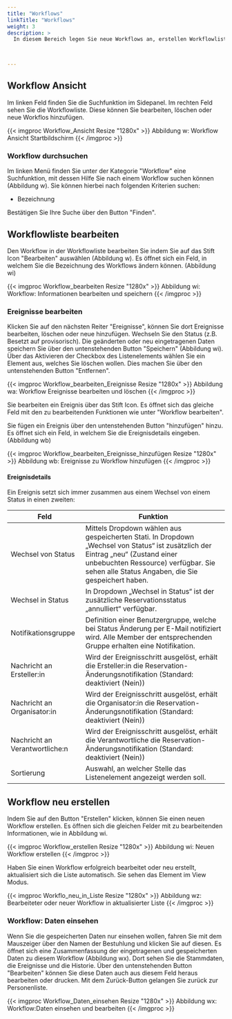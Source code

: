 ```yaml
---
title: "Workflows"
linkTitle: "Workflows"
weight: 3
description: >
  In diesem Bereich legen Sie neue Workflows an, erstellen Workflowlisten oder entfernen die gespeicherten Workflows. Bereits definierte Stati werden zu einem Workflow konfiguriert und einer Ressource zugeordnet.  
 


---
```

## Workflow Ansicht 
Im linken Feld finden Sie die Suchfunktion im Sidepanel. Im rechten Feld sehen Sie die Workflowliste. Diese können Sie bearbeiten, löschen oder neue Workflos hinzufügen. 

{{< imgproc Workflow_Ansicht Resize "1280x" >}}
Abbildung w: Workflow Ansicht Startbildschirm
{{< /imgproc >}}

### Workflow durchsuchen
Im linken Menü finden Sie unter der Kategorie "Workflow" eine Suchfunktion, mit dessen Hilfe Sie nach einem Workflow suchen können (Abbildung w). Sie können hierbei nach folgenden Kriterien suchen: 

* Bezeichnung

Bestätigen Sie Ihre Suche über den Button "Finden". 

## Workflowliste bearbeiten
Den Workflow in der Workflowliste bearbeiten Sie indem Sie auf das Stift Icon "Bearbeiten" auswählen (Abbildung w). Es öffnet sich ein Feld, in welchem Sie die Bezeichnung des Workflows ändern können. (Abbildung wi)

{{< imgproc Workflow_bearbeiten Resize "1280x" >}}
Abbildung wi: Workflow: Informationen bearbeiten und speichern
{{< /imgproc >}}


### Ereignisse bearbeiten
Klicken Sie auf den nächsten Reiter "Ereignisse", können Sie dort Ereignisse bearbeiten, löschen oder neue hinzufügen. Wechseln Sie den Status (z.B. Besetzt auf provisorisch). Die geänderten oder neu eingetragenen Daten speichern Sie über den untenstehenden Button "Speichern" (Abbildung wi).
Über das Aktivieren der Checkbox des Listenelements wählen Sie ein Element aus, welches Sie löschen wollen. Dies machen Sie über den untenstehenden Button "Entfernen". 

{{< imgproc Workflow_bearbeiten_Ereignisse Resize "1280x" >}}
Abbildung wa: Workflow Ereignisse bearbeiten und löschen
{{< /imgproc >}}

Sie bearbeiten ein Ereignis über das Stift Icon. Es öffnet sich das gleiche Feld mit den zu bearbeitenden Funktionen wie unter "Workflow bearbeiten".

Sie fügen ein Ereignis über den untenstehenden Button "hinzufügen" hinzu. Es öffnet sich ein Feld, in welchem Sie die Ereignisdetails eingeben. (Abbildung wb)

{{< imgproc Workflow_bearbeiten_Ereignisse_hinzufügen Resize "1280x" >}}
Abbildung wb: Ereignisse zu Workflow hinzufügen
{{< /imgproc >}}

#### Ereignisdetails 
Ein Ereignis setzt sich immer zusammen aus einem Wechsel von einem Status in einen zweiten:

| Feld         | Funktion         | 
| ------------- |-------------  | 
| Wechsel von Status  | Mittels Dropdown wählen aus gespeicherten Stati. In Dropdown „Wechsel von Status“ ist zusätzlich der Eintrag „neu“ (Zustand einer unbebuchten Ressource) verfügbar. Sie sehen alle Status Angaben, die Sie gespeichert haben. | 
| Wechsel in Status | In Dropdown „Wechsel in Status“ ist der zusätzliche Reservationsstatus „annulliert“ verfügbar.    |  
| Notifikationsgruppe | Definition einer Benutzergruppe, welche bei Status Änderung per E-Mail notifiziert wird. Alle Member der entsprechenden Gruppe erhalten eine Notifikation.    | 
| Nachricht an Ersteller:in    | Wird der Ereignisschritt ausgelöst, erhält die Ersteller:in die Reservation-Änderungsnotifikation (Standard: deaktiviert (Nein))   | 
| Nachricht an Organisator:in    |  Wird der Ereignisschritt ausgelöst, erhält die Organisator:in die Reservation-Änderungsnotifikation (Standard: deaktiviert (Nein))  | 
| Nachricht an Verantwortliche:n  |  Wird der Ereignisschritt ausgelöst, erhält die Verantwortliche die Reservation-Änderungsnotifikation (Standard: deaktiviert (Nein))    | 
| Sortierung    |  Auswahl, an welcher Stelle das Listenelement angezeigt werden soll.   | 

## Workflow neu erstellen 
Indem Sie auf den Button "Erstellen" klicken, können Sie einen neuen Workflow erstellen. Es öffnen sich die gleichen Felder mit zu bearbeitenden Informationen, wie in Abbildung wi. 

{{< imgproc Workflow_erstellen Resize "1280x" >}}
Abbildung wi: Neuen Workflow erstellen
{{< /imgproc >}}

Haben Sie einen Workflow erfolgreich bearbeitet oder neu erstellt, aktualisiert sich die Liste automatisch. Sie sehen das Element im View Modus. 

{{< imgproc Workflo_neu_in_Liste Resize "1280x" >}}
Abbildung wz: Bearbeiteter oder neuer Workflow in aktualisierter Liste
{{< /imgproc >}}

### Workflow: Daten einsehen
Wenn Sie die gespeicherten Daten nur einsehen wollen, fahren Sie mit dem Mauszeiger über den Namen der Bestuhlung und klicken Sie auf diesen. Es öffnet sich eine Zusammenfassung der eingetragenen und gespeicherten Daten zu diesem Workflow (Abbildung wx). Dort sehen Sie die Stammdaten, die Ereignisse und die Historie. Über den untenstehenden Button "Bearbeiten" können Sie diese Daten auch aus diesem Feld heraus bearbeiten oder drucken. Mit dem Zurück-Button gelangen Sie zurück zur Personenliste. 


{{< imgproc Workflow_Daten_einsehen Resize "1280x" >}}
Abbildung wx: Workflow:Daten einsehen und bearbeiten
{{< /imgproc >}}



